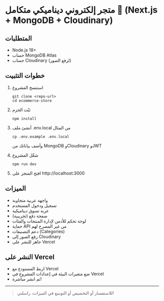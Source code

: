 # متجر إلكتروني ديناميكي متكامل 🛒 (Next.js + MongoDB + Cloudinary)

## المتطلبات
- Node.js 18+
- حساب MongoDB Atlas
- حساب Cloudinary (لرفع الصور)

## خطوات التثبيت

1. استنسخ المشروع
   ```
   git clone <repo-url>
   cd ecommerce-store
   ```

2. ثبّت الحزم
   ```
   npm install
   ```

3. أنشئ ملف .env.local من المثال
   ```
   cp .env.example .env.local
   ```
   وأضف بياناتك من MongoDB وCloudinary وJWT

4. شغّل المشروع
   ```
   npm run dev
   ```

5. افتح المتجر على http://localhost:3000

## الميزات
- واجهة عربية متجاوبة
- تسجيل ودخول المستخدم
- عربة تسوق ديناميكية
- صفحة دفع (تجريبية)
- لوحة تحكم للأدمن لإدارة المنتجات والفئات
- حماية API من غير المصرح لهم
- دعم التصنيفات (Categories)
- رفع الصور إلى Cloudinary
- جاهز للنشر على Vercel

## النشر على Vercel
- اربط المستودع مع Vercel
- ضع متغيرات البيئة في إعدادات المشروع في Vercel
- ثم انشر مباشرة!

---

> للاستفسار أو التخصيص أو التوسع في الميزات، راسلني!
